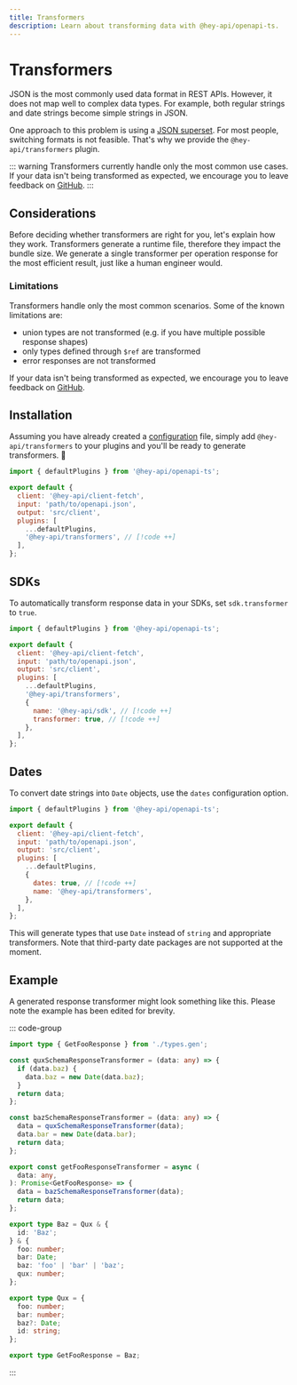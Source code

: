 ```yaml
---
title: Transformers
description: Learn about transforming data with @hey-api/openapi-ts.
---
```


# Transformers

JSON is the most commonly used data format in REST APIs. However, it does not map well to complex data types. For example, both regular strings and date strings become simple strings in JSON.

One approach to this problem is using a [JSON superset](https://github.com/blitz-js/superjson). For most people, switching formats is not feasible. That's why we provide the `@hey-api/transformers` plugin.

::: warning
Transformers currently handle only the most common use cases. If your data isn't being transformed as expected, we encourage you to leave feedback on [GitHub](https://github.com/hey-api/openapi-ts/issues).
:::

## Considerations

Before deciding whether transformers are right for you, let's explain how they work. Transformers generate a runtime file, therefore they impact the bundle size. We generate a single transformer per operation response for the most efficient result, just like a human engineer would.

### Limitations

Transformers handle only the most common scenarios. Some of the known limitations are:

- union types are not transformed (e.g. if you have multiple possible response shapes)
- only types defined through `$ref` are transformed
- error responses are not transformed

If your data isn't being transformed as expected, we encourage you to leave feedback on [GitHub](https://github.com/hey-api/openapi-ts/issues).

## Installation

Assuming you have already created a [configuration](/openapi-ts/get-started) file, simply add `@hey-api/transformers` to your plugins and you'll be ready to generate transformers. :tada:

```js
import { defaultPlugins } from '@hey-api/openapi-ts';

export default {
  client: '@hey-api/client-fetch',
  input: 'path/to/openapi.json',
  output: 'src/client',
  plugins: [
    ...defaultPlugins,
    '@hey-api/transformers', // [!code ++]
  ],
};
```

## SDKs

To automatically transform response data in your SDKs, set `sdk.transformer` to `true`.

```js
import { defaultPlugins } from '@hey-api/openapi-ts';

export default {
  client: '@hey-api/client-fetch',
  input: 'path/to/openapi.json',
  output: 'src/client',
  plugins: [
    ...defaultPlugins,
    '@hey-api/transformers',
    {
      name: '@hey-api/sdk', // [!code ++]
      transformer: true, // [!code ++]
    },
  ],
};
```

## Dates

To convert date strings into `Date` objects, use the `dates` configuration option.

```js
import { defaultPlugins } from '@hey-api/openapi-ts';

export default {
  client: '@hey-api/client-fetch',
  input: 'path/to/openapi.json',
  output: 'src/client',
  plugins: [
    ...defaultPlugins,
    {
      dates: true, // [!code ++]
      name: '@hey-api/transformers',
    },
  ],
};
```

This will generate types that use `Date` instead of `string` and appropriate transformers. Note that third-party date packages are not supported at the moment.

## Example

A generated response transformer might look something like this. Please note the example has been edited for brevity.

::: code-group

```ts [transformers.gen.ts]
import type { GetFooResponse } from './types.gen';

const quxSchemaResponseTransformer = (data: any) => {
  if (data.baz) {
    data.baz = new Date(data.baz);
  }
  return data;
};

const bazSchemaResponseTransformer = (data: any) => {
  data = quxSchemaResponseTransformer(data);
  data.bar = new Date(data.bar);
  return data;
};

export const getFooResponseTransformer = async (
  data: any,
): Promise<GetFooResponse> => {
  data = bazSchemaResponseTransformer(data);
  return data;
};
```

```ts [types.gen.ts]
export type Baz = Qux & {
  id: 'Baz';
} & {
  foo: number;
  bar: Date;
  baz: 'foo' | 'bar' | 'baz';
  qux: number;
};

export type Qux = {
  foo: number;
  bar: number;
  baz?: Date;
  id: string;
};

export type GetFooResponse = Baz;
```

:::

<!--@include: ../sponsorship.md-->
